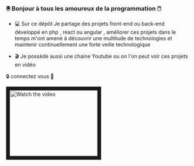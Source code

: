 ### :trackball: Bonjour à tous les amoureux de la programmation :computer_mouse:

- :computer: Sur ce dépôt Je partage des projets front-end ou back-end développé en php , react ou angular , améliorer ces projets dans le temps m'ont amené à découvrir une multitude de technologies et maintenir continuellement une forte veille technologique

- :clapper: Je possède aussi une chaine Youtube ou on l'on peut voir ces projets en vidéo



:lock: connectez vous :key:

<a href="https://www.youtube.com/channel/UCFV8c_CzIpVLV5BqbGL_z6A" target="_blank">
 <img src="https://yt3.googleusercontent.com/ytc/AGIKgqOwixRmimmb3otMq2o9NZoOifEBzZ9cIoICFyAK=s176-c-k-c0x00ffffff-no-rj" alt="Watch the video" width="240" height="180" border="10" />
</a>
